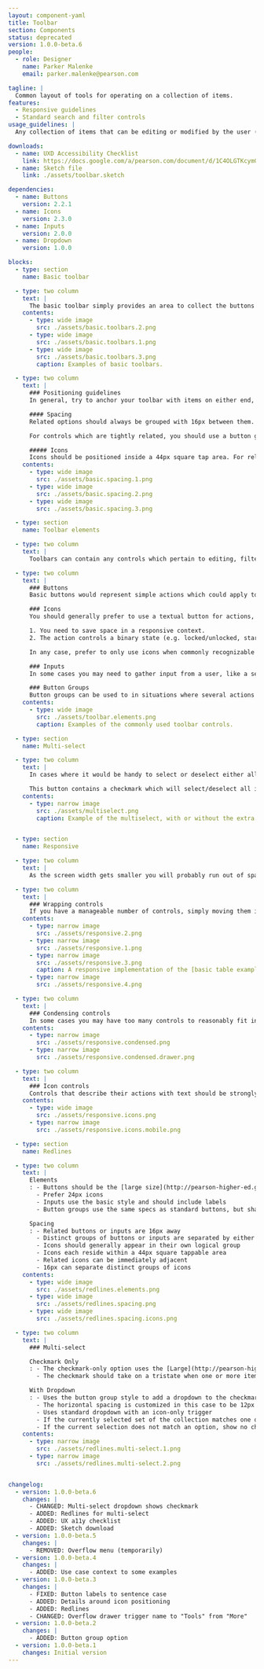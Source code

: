 ```yaml
---
layout: component-yaml
title: Toolbar
section: Components
status: deprecated
version: 1.0.0-beta.6
people:
  - role: Designer
    name: Parker Malenke
    email: parker.malenke@pearson.com

tagline: |
  Common layout of tools for operating on a collection of items.
features:
  - Responsive guidelines
  - Standard search and filter controls
usage_guidelines: |
  Any collection of items that can be editing or modified by the user (e.g. table, list, grid view, etc.) should consider using this component.

downloads:
  - name: UXD Accessibility Checklist
    link: https://docs.google.com/a/pearson.com/document/d/1C4OLGTKcymGrromJEvNlptPCu1AnGyx5d6_lM-tmjQE/edit?usp=sharing
  - name: Sketch file
    link: ./assets/toolbar.sketch

dependencies:
  - name: Buttons
    version: 2.2.1
  - name: Icons
    version: 2.3.0
  - name: Inputs
    version: 2.0.0
  - name: Dropdown
    version: 1.0.0

blocks:
  - type: section
    name: Basic toolbar

  - type: two column
    text: |
      The basic toolbar simply provides an area to collect the buttons and inputs that modify your collection of items. For example, you may offer the ability to delete selected items, or filter the collection.
    contents:
      - type: wide image
        src: ./assets/basic.toolbars.2.png
      - type: wide image
        src: ./assets/basic.toolbars.1.png
      - type: wide image
        src: ./assets/basic.toolbars.3.png
        caption: Examples of basic toolbars.

  - type: two column
    text: |
      ### Positioning guidelines
      In general, try to anchor your toolbar with items on either end, or center every item.

      #### Spacing
      Related options should always be grouped with 16px between them. Logical groups of controls may be separated further by either a static 28px or a dynamic space which flexes with the size of the container.

      For controls which are tightly related, you should use a button group to indicate this.

      ##### Icons
      Icons should be positioned inside a 44px square tap area. For related icons their tap areas may be immediately adjacent (instead of 16px if they were buttons). Use 16px (instead of 28px) for separating logical groups of icons or when the icon is adjacent to a button or input.
    contents:
      - type: wide image
        src: ./assets/basic.spacing.1.png
      - type: wide image
        src: ./assets/basic.spacing.2.png
      - type: wide image
        src: ./assets/basic.spacing.3.png

  - type: section
    name: Toolbar elements

  - type: two column
    text: |
      Toolbars can contain any controls which pertain to editing, filtering, or modifying the related collection of items. Common elements include the following:

  - type: two column
    text: |
      ### Buttons
      Basic buttons would represent simple actions which could apply to either the full collection or just selected items.

      ### Icons
      You should generally prefer to use a textual button for actions, with two common exceptions:

      1. You need to save space in a responsive context.
      2. The action controls a binary state (e.g. locked/unlocked, starred/unstarred, etc.) and a visual indicator is desirable.

      In any case, prefer to only use icons when commonly recognizable symbols exist for the action.

      ### Inputs
      In some cases you may need to gather input from a user, like a search field or a select control to filter the collection. You will need to include a proper label to ensure accessibility.

      ### Button Groups
      Button groups can be used to in situations where several actions are closely related or you need to conserve space.
    contents:
      - type: wide image
        src: ./assets/toolbar.elements.png
        caption: Examples of the commonly used toolbar controls.

  - type: section
    name: Multi-select

  - type: two column
    text: |
      In cases where it would be handy to select or deselect either all items or some large subset at once you can include the multiselect button.

      This button contains a checkmark which will select/deselect all items in the collection. It may be paired with a dropdown that offers subsets for selection, such as only the TAs from a list of students.
    contents:
      - type: narrow image
        src: ./assets/multiselect.png
        caption: Example of the multiselect, with or without the extra dropdown options.


  - type: section
    name: Responsive

  - type: two column
    text: |
      As the screen width gets smaller you will probably run out of space to include all tools on a single row. There are a couple ways to adapt the design to account for this.

  - type: two column
    text: |
      ### Wrapping controls
      If you have a manageable number of controls, simply moving them into two or more lines is a straightforward solution. In this case buttons and controls should always be fully justified and consume 100% of the available space. Try to avoid placing more than two items per row at the smallest breakpoints, and try to avoid using more than three rows total.
    contents:
      - type: narrow image
        src: ./assets/responsive.2.png
      - type: narrow image
        src: ./assets/responsive.1.png
      - type: narrow image
        src: ./assets/responsive.3.png
        caption: A responsive implementation of the [basic table examples](#basic-toolbar) from above.
      - type: narrow image
        src: ./assets/responsive.4.png

  - type: two column
    text: |
      ### Condensing controls
      In some cases you may have too many controls to reasonably fit in a multi-row layout. In this case the UXF team is exploring an overflow menu that would allow you to move the extra tools into a drawer with more room. This is likely to be an addition in version 1.1 of this component, pending feedback from the development team.
    contents:
      - type: narrow image
        src: ./assets/responsive.condensed.png
      - type: narrow image
        src: ./assets/responsive.condensed.drawer.png

  - type: two column
    text: |
      ### Icon controls
      Controls that describe their actions with text should be strongly preferred, however there are cases where you may need to use icons due to space constraints. Prefer to use icons only for well recognized actions, like delete, favorite/like, etc.
    contents:
      - type: wide image
        src: ./assets/responsive.icons.png
      - type: narrow image
        src: ./assets/responsive.icons.mobile.png

  - type: section
    name: Redlines

  - type: two column
    text: |
      Elements
      : - Buttons should be the [large size](http://pearson-higher-ed.github.io/design/c/buttons/v2.2.1/#buttons--large-button)
        - Prefer 24px icons
        - Inputs use the basic style and should include labels
        - Button groups use the same specs as standard buttons, but share a border and have square corners at the joints

      Spacing
      : - Related buttons or inputs are 16px away
        - Distinct groups of buttons or inputs are separated by either a static 28px or a dynamic distance (to support aligned or distributed layouts)
        - Icons should generally appear in their own logical group
        - Icons each reside within a 44px square tappable area
        - Related icons can be immediately adjacent
        - 16px can separate distinct groups of icons
    contents:
      - type: wide image
        src: ./assets/redlines.elements.png
      - type: wide image
        src: ./assets/redlines.spacing.png
      - type: wide image
        src: ./assets/redlines.spacing.icons.png

  - type: two column
    text: |
      ### Multi-select

      Checkmark Only
      : - The checkmark-only option uses the [Large](http://pearson-higher-ed.github.io/design/c/buttons/v2.2.1/#buttons--large-button) [Default](http://pearson-higher-ed.github.io/design/c/buttons/v2.2.1/#buttons--default-button) button style with an enclosed check mark
        - The checkmark should take on a tristate when one or more items of the collection are selected, but not all of the items are selected

      With Dropdown
      : - Uses the button group style to add a dropdown to the checkmark button
        - The horizontal spacing is customized in this case to be 12px (instead of a standard 20px)
        - Uses standard dropdown with an icon-only trigger
        - If the currently selected set of the collection matches one of the dropdown options, use the checkmark to indicate this
        - If the current selection does not match an option, show no checkmark (and no empty space for one)
    contents:
      - type: narrow image
        src: ./assets/redlines.multi-select.1.png
      - type: narrow image
        src: ./assets/redlines.multi-select.2.png


changelog:
  - version: 1.0.0-beta.6
    changes: |
      - CHANGED: Multi-select dropdown shows checkmark
      - ADDED: Redlines for multi-select
      - ADDED: UX a11y checklist
      - ADDED: Sketch download
  - version: 1.0.0-beta.5
    changes: |
      - REMOVED: Overflow menu (temporarily)
  - version: 1.0.0-beta.4
    changes: |
      - ADDED: Use case context to some examples
  - version: 1.0.0-beta.3
    changes: |
      - FIXED: Button labels to sentence case
      - ADDED: Details around icon positioning
      - ADDED: Redlines
      - CHANGED: Overflow drawer trigger name to "Tools" from "More"
  - version: 1.0.0-beta.2
    changes: |
      - ADDED: Button group option
  - version: 1.0.0-beta.1
    changes: Initial version
---
```

